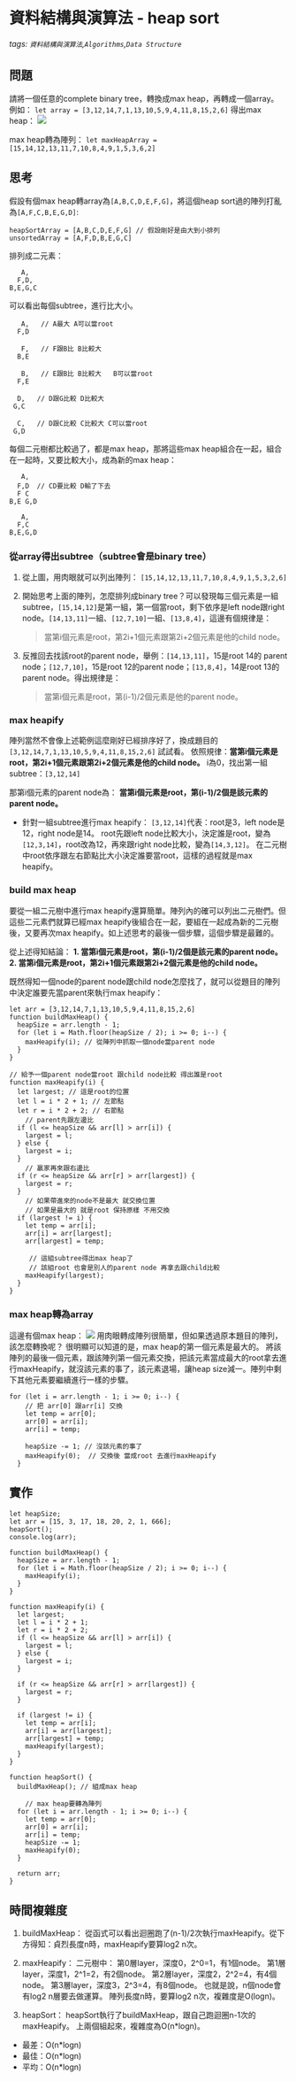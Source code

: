# 資料結構與演算法 - heap sort
###### tags: `資料結構與演算法`,`Algorithms`,`Data Structure`

## 問題
請將一個任意的complete binary tree，轉換成max heap，再轉成一個array。
例如：
`let array = [3,12,14,7,1,13,10,5,9,4,11,8,15,2,6]`
得出max heap：
![](https://i.imgur.com/sjvxFCI.png)

max heap轉為陣列：
`let maxHeapArray = [15,14,12,13,11,7,10,8,4,9,1,5,3,6,2]`

## 思考
假設有個max heap轉array為`[A,B,C,D,E,F,G]`，將這個heap sort過的陣列打亂為`[A,F,C,B,E,G,D]`:

```
heapSortArray = [A,B,C,D,E,F,G] // 假設剛好是由大到小排列
unsortedArray = [A,F,D,B,E,G,C]
```
排列成二元素：
```
   A,
  F,D,
B,E,G,C  
```
可以看出每個subtree，進行比大小。
```
   A,   // A最大 A可以當root
  F,D 
```
```
   F,   // F跟B比 B比較大 
  B,E 
 
   B,   // E跟B比 B比較大   B可以當root
  F,E 
```
```
  D,   // D跟G比較 D比較大 
 G,C

  C,   // D跟C比較 C比較大 C可以當root
 G,D
```
每個二元樹都比較過了，都是max heap，那將這些max heap組合在一起，組合在一起時，又要比較大小，成為新的max heap：
```
   A,   
  F,D  // CD要比較 D輸了下去 
  F C  
B,E G,D   

   A,   
  F,C
B,E,G,D
```

### 從array得出subtree（subtree會是binary tree）
1. 從上圖，用肉眼就可以列出陣列：
`[15,14,12,13,11,7,10,8,4,9,1,5,3,2,6]`
2. 開始思考上面的陣列，怎麼排列成binary tree？可以發現每三個元素是一組subtree，`[15,14,12]`是第一組，第一個當root，剩下依序是left node跟right node。`[14,13,11]`一組、`[12,7,10]`一組、`[13,8,4]`，這邊有個規律是：

    > 當第i個元素是root，第2i+1個元素跟第2i+2個元素是他的child node。

3. 反推回去找該root的parent node，舉例：`[14,13,11]`，15是root 14的
parent node；`[12,7,10]`，15是root 12的parent node；`[13,8,4]`，14是root 13的parent node。得出規律是：
    > 當第i個元素是root，第(i-1)/2個元素是他的parent node。

### max heapify
陣列當然不會像上述範例這麼剛好已經排序好了，換成題目的`[3,12,14,7,1,13,10,5,9,4,11,8,15,2,6]` 試試看。
依照規律：**當第i個元素是root，第2i+1個元素跟第2i+2個元素是他的child node。**
i為0，找出第一組subtree：`[3,12,14]`

那第i個元素的parent node為：
**當第i個元素是root，第(i-1)/2個是該元素的parent node。**

* 針對一組subtree進行max heapify：
`[3,12,14]`代表：root是3，left node是12，right node是14。
root先跟left node比較大小，決定誰是root，變為`[12,3,14]`，root改為12，再來跟right node比較，變為`[14,3,12]`。
在二元樹中root依序跟左右節點比大小決定誰要當root，這樣的過程就是max heapify。

### build max heap
要從一組二元樹中進行max heapify還算簡單。陣列內的確可以列出二元樹們。但這些二元素們就算已經max heapify後組合在一起，要組在一起成為新的二元樹後，又要再次max heapify。如上述思考的最後一個步驟，這個步驟是最難的。

從上述得知結論：
**1. 當第i個元素是root，第(i-1)/2個是該元素的parent node。**
**2. 當第i個元素是root，第2i+1個元素跟第2i+2個元素是他的child node。**

既然得知一個node的parent node跟child node怎麼找了，就可以從題目的陣列中決定誰要先當parent來執行max heapify：

```javascript=
let arr = [3,12,14,7,1,13,10,5,9,4,11,8,15,2,6]
function buildMaxHeap() {
  heapSize = arr.length - 1;
  for (let i = Math.floor(heapSize / 2); i >= 0; i--) {
    maxHeapify(i); // 從陣列中抓取一個node當parent node
  }
}

// 給予一個parent node當root 跟child node比較 得出誰是root
function maxHeapify(i) {
  let largest; // 這是root的位置
  let l = i * 2 + 1; // 左節點
  let r = i * 2 + 2; // 右節點
    // parent先跟左邊比
  if (l <= heapSize && arr[l] > arr[i]) {
    largest = l;
  } else {
    largest = i;
  }
    // 贏家再來跟右邊比
  if (r <= heapSize && arr[r] > arr[largest]) {
    largest = r;
  }
    // 如果帶進來的node不是最大 就交換位置
    // 如果是最大的 就是root 保持原樣 不用交換
  if (largest != i) {
    let temp = arr[i];
    arr[i] = arr[largest];
    arr[largest] = temp;
      
     // 這組subtree得出max heap了 
     // 該組root 也會是別人的parent node 再拿去跟child比較
    maxHeapify(largest); 
  }
}
```
### max heap轉為array
這邊有個max heap：
![](https://i.imgur.com/sjvxFCI.png)
用肉眼轉成陣列很簡單，但如果透過原本題目的陣列，該怎麼轉換呢？
很明顯可以知道的是，max heap的第一個元素是最大的。
將該陣列的最後一個元素，跟該陣列第一個元素交換，把該元素當成最大的root拿去進行maxHeapify，就沒該元素的事了，該元素退場，讓heap size減一。陣列中剩下其他元素要繼續進行一樣的步驟。
```javascript=
for (let i = arr.length - 1; i >= 0; i--) {
    // 把 arr[0] 跟arr[i] 交換
    let temp = arr[0];
    arr[0] = arr[i];
    arr[i] = temp;
   
    heapSize -= 1; // 沒該元素的事了
    maxHeapify(0);  // 交換後 當成root 去進行maxHeapify 
  }
```

## 實作
```javascript=
let heapSize;
let arr = [15, 3, 17, 18, 20, 2, 1, 666];
heapSort();
console.log(arr);

function buildMaxHeap() {
  heapSize = arr.length - 1;
  for (let i = Math.floor(heapSize / 2); i >= 0; i--) {
    maxHeapify(i);
  }
}

function maxHeapify(i) {
  let largest;
  let l = i * 2 + 1;
  let r = i * 2 + 2;
  if (l <= heapSize && arr[l] > arr[i]) {
    largest = l;
  } else {
    largest = i;
  }

  if (r <= heapSize && arr[r] > arr[largest]) {
    largest = r;
  }

  if (largest != i) {
    let temp = arr[i];
    arr[i] = arr[largest];
    arr[largest] = temp;
    maxHeapify(largest);
  }
}

function heapSort() {
  buildMaxHeap(); // 組成max heap
    
    // max heap要轉為陣列
  for (let i = arr.length - 1; i >= 0; i--) {
    let temp = arr[0];
    arr[0] = arr[i];
    arr[i] = temp;
    heapSize -= 1;
    maxHeapify(0);
  }

  return arr;
}
```

## 時間複雜度
1. buildMaxHeap：
    從函式可以看出迴圈跑了(n-1)/2次執行maxHeapify。從下方得知：貞烈長度n時，maxHeapify要算log2 n次。

2. maxHeapify：
    二元樹中：
    第0層layer，深度0，2^0=1，有1個node。
    第1層layer，深度1，2^1=2，有2個node。
    第2層layer，深度2，2^2=4，有4個node。
    第3層layer，深度3，2^3=4，有8個node。
    也就是說，n個node會有log2 n層要去做運算。
    陣列長度n時，要算log2 n次，複雜度是O(logn)。
    
3. heapSort：
    heapSort執行了buildMaxHeap，跟自己跑迴圈n-1次的maxHeapify。
    上兩個組起來，複雜度為O(n*logn)。

* 最差：O(n*logn)
* 最佳：O(n*logn)
* 平均：O(n*logn)
    